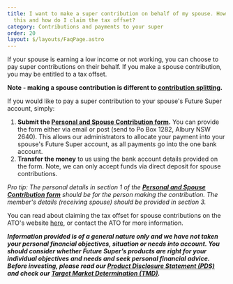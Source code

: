 ```yaml
---
title: I want to make a super contribution on behalf of my spouse. How can I do
  this and how do I claim the tax offset?
category: Contributions and payments to your super
order: 20
layout: $/layouts/FaqPage.astro
---
```

If your spouse is earning a low income or not working, you can choose to pay super contributions on their behalf. If you make a spouse contribution, you may be entitled to a tax offset. 

**Note - making a spouse contribution is different to [contribution splitting](https://www.ato.gov.au/Forms/Contributions-splitting/).** 

If you would like to pay a super contribution to your spouse's Future Super account, simply:

1. **Submit the [Personal and Spouse Contribution form](https://www.futuresuper.com.au/personalcontributionsform).** You can provide the form either via email or post (send to Po Box 1282, Albury NSW 2640). This allows our administrators to allocate your payment into your spouse's Future Super account, as all payments go into the one bank account.
2. **Transfer the money** to us using the bank account details provided on the form. Note, we can only accept funds via direct deposit for spouse contributions. 

*Pro tip: The personal details in section 1 of the **[Personal and Spouse Contribution form](https://www.futuresuper.com.au/personalcontributionsform)** should be for the person making the contribution. The member's details (receiving spouse) should be provided in section 3.*

You can read about claiming the tax offset for spouse contributions on the ATO's website [here](https://www.ato.gov.au/Individuals/myTax/2020/In-detail/Super-contributions-on-behalf-of-your-spouse/), or contact the ATO for more information. 

***Information provided is of a general nature only and we have not taken your personal financial objectives, situation or needs into account. You should consider whether Future Super’s products are right for your individual objectives and needs and seek personal financial advice. Before investing, please read our [Product Disclosure Statement (PDS)](https://www.futuresuper.com.au/pds) and check our [Target Market Determination (TMD)](https://www.futuresuper.com.au/tmd).***